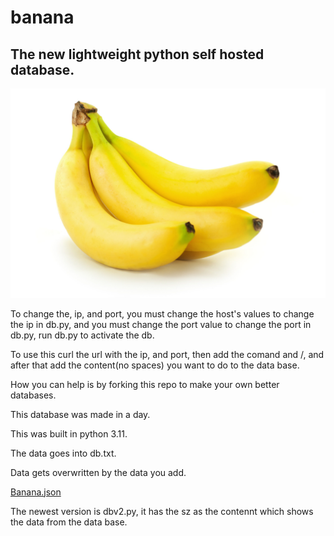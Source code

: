 # banana
<h2>The new lightweight python self hosted database.</h2>
<img src="istock-162487071.jpg"></img>
<p>To change the, ip, and port, you must change the host's values to change the ip in db.py, and you must change the port value to change the port in db.py, run db.py to activate the db.</p>
<p>To use this curl the url with the ip, and port, then add the comand and /, and after that add the content(no spaces) you want to do to the data base.</p>
<p>How you can help is by forking this repo to make your own better databases.</p>
<p>This database was made in a day.</p>
<p>This was built in python 3.11.</p>
<p>The data goes into db.txt.</p>
<p>Data gets overwritten by the data you add.</p>
<a href="https://github.com/sap-ai/banana.json">Banana.json</a>
<p></p>
<p>The newest version is dbv2.py, it has the sz as the contennt which shows the data from the data base.</p>
